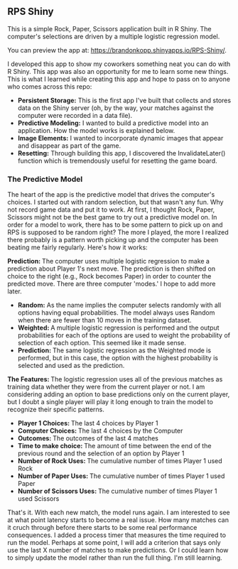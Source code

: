 <h2>RPS Shiny</h2>
 
<p>This is a simple Rock, Paper, Scissors application built in R Shiny. The computer's selections are driven by a multiple logistic regression model.</p>

<p>You can preview the app at: <a href="https://brandonkopp.shinyapps.io/RPS-Shiny/">https://brandonkopp.shinyapps.io/RPS-Shiny/</a>.</p>

<p>I developed this app to show my coworkers something neat you can do with R Shiny.  This app was also an opportunity for me to learn some new things. This is what I learned while creating this app and hope to pass on to anyone who comes across this repo:</p>

- <b>Persistent Storage:</b> This is the first app I've built that collects and stores data on the Shiny server (oh, by the way, your matches against the computer were recorded in a data file).
- <b>Predictive Modeling:</b> I wanted to build a predictive model into an application. How the model works is explained below.
- <b>Image Elements:</b> I wanted to incorporate dynamic images that appear and disappear as part of the game.
- <b>Resetting:</b> Through building this app, I discovered the InvalidateLater() function which is tremendously useful for resetting the game board.

<h3>The Predictive Model</h3>

<p>The heart of the app is the predictive model that drives the computer's choices.  I started out with random selection, but that wasn't any fun. Why not record game data and put it to work. At first, I thought Rock, Paper, Scissors might not be the best game to try out a predictive model on. In order for a model to work, there has to be some pattern to pick up on and RPS is supposed to be random right?  The more I played, the more I realized there probably is a pattern worth picking up and the computer has been beating me fairly regularly. Here's how it works:</p>

<p><b>Prediction: </b> The computer uses multiple logistic regression to make a prediction about Player 1's next move. The prediction is then shifted on choice to the right (e.g., Rock becomes Paper) in order to counter the predicted move.  There are three computer 'modes.'  I hope to add more later.</p>

- <b>Random:</b> As the name implies the computer selects randomly with all options having equal probabilities. The model always uses Random when there are fewer than 10 moves in the training dataset.
- <b>Weighted: </b>A multiple logistic regression is performed and the output probabilities for each of the options are used to weight the probability of selection of each option. This seemed like it made sense.
- <b>Prediction: </b>The same logistic regression as the Weighted mode is performed, but in this case, the option with the highest probability is selected and used as the prediction.

<p><b>The Features: </b> The logistic regression uses all of the previous matches as training data whether they were from the current player or not. I am considering adding an option to base predictions only on the current player, but I doubt a single player will play it long enough to train the model to recognize their specific patterns.</p>

- <b>Player 1 Choices: </b>The last 4 choices by Player 1
- <b>Computer Choices: </b>The last 4 choices by the Computer
- <b>Outcomes: </b>The outcomes of the last 4 matches
- <b>Time to make choice: </b>The amount of time between the end of the previous round and the selection of an option by Player 1
- <b>Number of Rock Uses: </b>The cumulative number of times Player 1 used Rock
- <b>Number of Paper Uses: </b>The cumulative number of times Player 1 used Paper
- <b>Number of Scissors Uses: </b>The cumulative number of times Player 1 used Scissors

<p>That's it. With each new match, the model runs again. I am interested to see at what point latency starts to become a real issue. How many matches can it cruch through before there starts to be some real performance consequences. I added a process timer that measures the time required to run the model.  Perhaps at some point, I will add a criterion that says only use the last X number of matches to make predictions. Or I could learn how to simply update the model rather than run the full thing. I'm still learning.</p>
